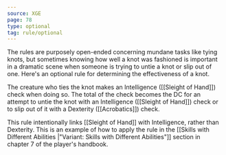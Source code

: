 ```yaml
---
source: XGE
page: 78
type: optional
tag: rule/optional
---
```


The rules are purposely open-ended concerning mundane tasks like tying knots, but sometimes knowing how well a knot was fashioned is important in a dramatic scene when someone is trying to untie a knot or slip out of one. Here's an optional rule for determining the effectiveness of a knot.

The creature who ties the knot makes an Intelligence ([[Sleight of Hand]]) check when doing so. The total of the check becomes the DC for an attempt to untie the knot with an Intelligence ([[Sleight of Hand]]) check or to slip out of it with a Dexterity ([[Acrobatics]]) check.

This rule intentionally links [[Sleight of Hand]] with Intelligence, rather than Dexterity. This is an example of how to apply the rule in the [[Skills with Different Abilities \|"Variant: Skills with Different Abilities"]] section in chapter 7 of the player's handbook.

